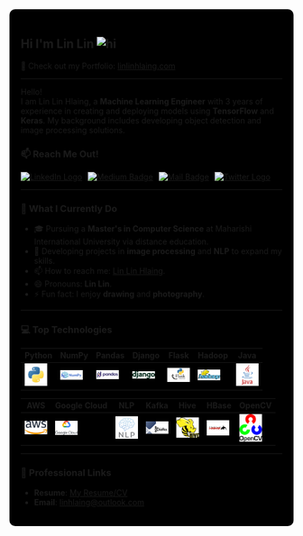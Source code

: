 <div style="background-color: black; padding: 20px; border-radius: 10px;">

## Hi I'm Lin Lin <img src="https://user-images.githubusercontent.com/1303154/88677602-1635ba80-d120-11ea-84d8-d263ba5fc3c0.gif" width="28px" height="28px" alt="hi">

🚀 Check out my Portfolio: [linlinhlaing.com](https://linlinhlaing.com/)

---

Hello!  
I am Lin Lin Hlaing, a **Machine Learning Engineer** with 3 years of experience in creating and deploying models using **TensorFlow** and **Keras**. My background includes developing object detection and image processing solutions.

### 📫 Reach Me Out!

<div style="display: flex; align-items: center; gap: 10px;">
    <a href="https://www.linkedin.com/in/lin-hlaing/">
        <img src="https://cdn-icons-png.flaticon.com/512/174/174857.png" alt="LinkedIn Logo" width="20" height="20" />
    </a>
    <a href="https://medium.com/@linhlaing">
        <img src="https://img.shields.io/badge/-Medium-00ab6c?style=flat&logo=medium&logoColor=white" alt="Medium Badge" />
    </a>
    <a href="mailto:linhlaing@outlook.com">
        <img src="https://img.shields.io/badge/-Outlook-0072C6?style=flat&logo=microsoftoutlook&logoColor=white" alt="Mail Badge" />
    </a>
    <a href="https://twitter.com/LLinhlaing68616">
        <img src="https://cdn-icons-png.flaticon.com/512/733/733579.png" alt="Twitter Logo" width="20" height="20" />
    </a>
</div>

---

### 🌟 What I Currently Do
- 🎓 Pursuing a **Master's in Computer Science** at Maharishi International University via distance education.
- 🤖 Developing projects in **image processing** and **NLP** to expand my skills.
- 📫 How to reach me: [Lin Lin Hlaing](https://www.linkedin.com/in/lin-hlaing/).
- 😄 Pronouns: **Lin Lin**.
- ⚡ Fun fact: I enjoy **drawing** and **photography**.

---

### 💻 Top Technologies

| Python | NumPy | Pandas | Django | Flask | Hadoop | Java |
|--------|-------|--------|--------|-------|--------|------|
| [<img src="images/python.png" alt="Python" width="40"/>](https://www.python.org/) | [<img src="images/numpy.png" alt="NumPy" width="40"/>](https://numpy.org/) | [<img src="images/pandas.png" alt="Pandas" width="40"/>](https://pandas.pydata.org/) | [<img src="images/django.png" alt="Django" width="40"/>](https://www.djangoproject.com/) | [<img src="images/flask.png" alt="Flask" width="40"/>](https://flask.palletsprojects.com/) | [<img src="images/hadoop.png" alt="Hadoop" width="40"/>](https://hadoop.apache.org/) | [<img src="images/java.png" alt="Java" width="40"/>](https://www.java.com/) |

| AWS | Google Cloud | NLP | Kafka | Hive | HBase | OpenCV |
|-----|--------------|-----|-------|------|-------|--------|
| [<img src="images/aws.png" alt="AWS" width="40"/>](https://aws.amazon.com/) | [<img src="images/google-cloud.png" alt="Google Cloud" width="40"/>](https://cloud.google.com/) | [<img src="images/nlp.png" alt="Natural Language Processing" width="40"/>](https://en.wikipedia.org/wiki/Natural_language_processing) | [<img src="images/kafka.png" alt="Kafka" width="40"/>](https://kafka.apache.org/) | [<img src="images/hive.png" alt="Hive" width="40"/>](https://hive.apache.org/) | [<img src="images/hbase.png" alt="HBase" width="40"/>](https://hbase.apache.org/) | [<img src="images/opencv.svg" alt="OpenCV" width="40"/>](https://opencv.org/) |

---

### 📄 Professional Links
- **Resume**: [My Resume/CV](https://linlinhlaing.com/LinHlaing-resume.pdf)
- **Email**: [linhlaing@outlook.com](mailto:linhlaing@outlook.com)

</div>

